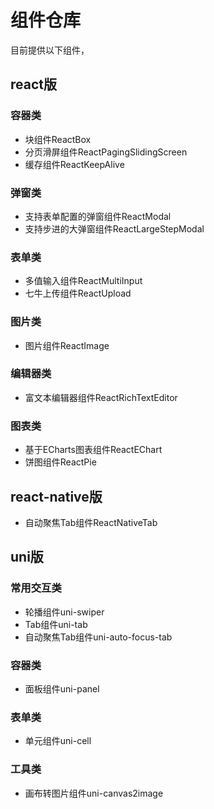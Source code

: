 # 组件仓库

目前提供以下组件，
## react版
### 容器类
- 块组件ReactBox
- 分页滑屏组件ReactPagingSlidingScreen
- 缓存组件ReactKeepAlive

### 弹窗类
- 支持表单配置的弹窗组件ReactModal
- 支持步进的大弹窗组件ReactLargeStepModal

### 表单类
- 多值输入组件ReactMultiInput
- 七牛上传组件ReactUpload

### 图片类
- 图片组件ReactImage

### 编辑器类
- 富文本编辑器组件ReactRichTextEditor

### 图表类
- 基于ECharts图表组件ReactEChart
- 饼图组件ReactPie

## react-native版
- 自动聚焦Tab组件ReactNativeTab

## uni版
### 常用交互类
- 轮播组件uni-swiper
- Tab组件uni-tab
- 自动聚焦Tab组件uni-auto-focus-tab

### 容器类
- 面板组件uni-panel

### 表单类
- 单元组件uni-cell

### 工具类
- 画布转图片组件uni-canvas2image


